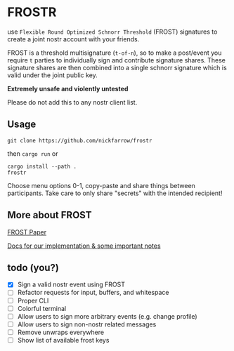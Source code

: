 # FROSTR

use `Flexible Round Optimized Schnorr Threshold` (FROST) signatures to create a joint nostr account with your friends.

FROST is a threshold multisignature (`t-of-n`), so to make a post/event you require `t` parties to individually sign and contribute signature shares. These signature shares are then combined into a single schnorr signature which is valid under the joint public key.

**Extremely unsafe and violently untested**

Please do not add this to any nostr client list.

## Usage
```
git clone https://github.com/nickfarrow/frostr
```
then `cargo run` or
```
cargo install --path .
frostr
```
Choose menu options 0-1, copy-paste and share things between participants. Take care to only share "secrets" with the intended recipient!

## More about FROST
[FROST Paper](https://eprint.iacr.org/2020/852.pdf)

[Docs for our implementation & some important notes](https://docs.rs/schnorr_fun/latest/schnorr_fun/frost/index.html)

## todo (you?)
- [x] Sign a valid nostr event using FROST
- [ ] Refactor requests for input, buffers, and whitespace
- [ ] Proper CLI
- [ ] Colorful terminal
- [ ] Allow users to sign more arbitrary events (e.g. change profile)
- [ ] Allow users to sign non-nostr related messages
- [ ] Remove unwraps everywhere
- [ ] Show list of available frost keys